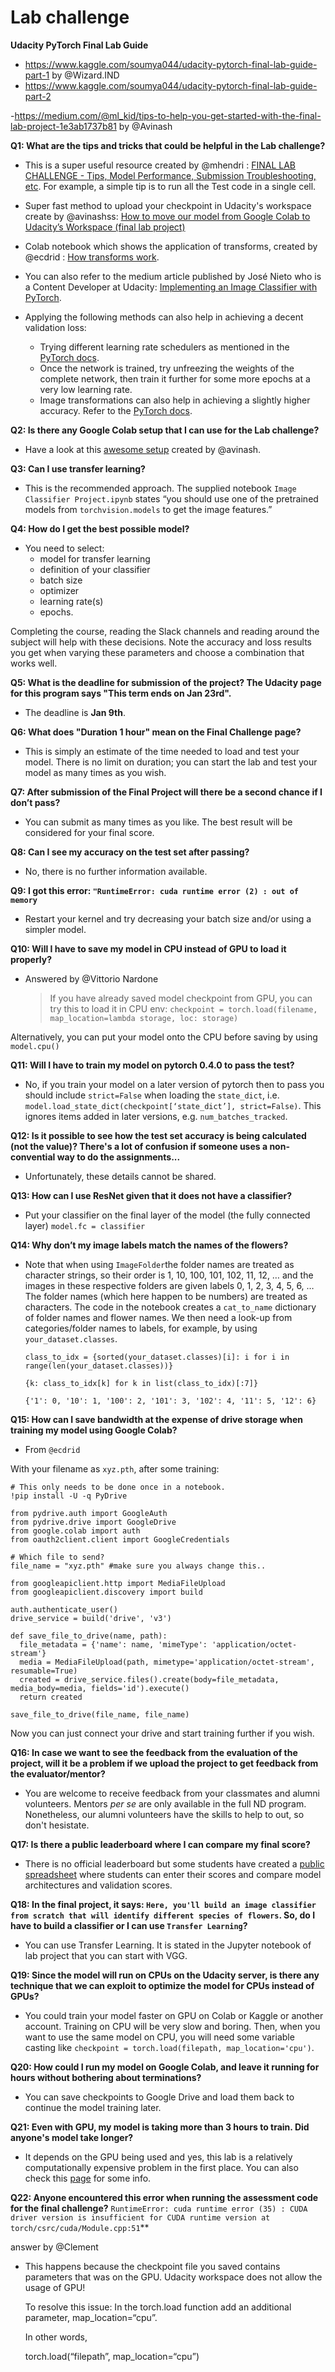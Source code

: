 # Lab challenge

**Udacity PyTorch Final Lab Guide**
- https://www.kaggle.com/soumya044/udacity-pytorch-final-lab-guide-part-1 by @Wizard.IND
- https://www.kaggle.com/soumya044/udacity-pytorch-final-lab-guide-part-2

-https://medium.com/@ml_kid/tips-to-help-you-get-started-with-the-final-lab-project-1e3ab1737b81 by @Avinash

**Q1: What are the tips and tricks that could be helpful in the Lab challenge?**
- This is a super useful resource created by @mhendri : [FINAL LAB CHALLENGE - Tips, Model Performance, Submission Troubleshooting, etc](https://docs.google.com/document/d/1-MCDPOejsn2hq9EoBzMpzGv9jEdtMWoIwjkAa1cVbSM/edit#heading=h.nj23sjpj5u97). For example, a simple tip is to run all the Test code in a single cell.

- Super fast method to upload your checkpoint in Udacity's workspace create by @avinashss: [How to move our model from Google Colab to Udacity’s Workspace (final lab project)](https://medium.com/@ml_kid/how-to-move-our-model-from-google-colab-to-udacitys-workspace-final-lab-project-88e1a0b7d6ab)

- Colab notebook which shows the application of transforms, created by @ecdrid : [How transforms work](https://colab.research.google.com/drive/1iDwVOoVBkuljUadRSCChs33iNtbrI6Wv). 

- You can also refer to the medium article published by José Nieto who is a Content Developer at Udacity: [Implementing an Image Classifier with PyTorch](https://medium.com/udacity/implementing-an-image-classifier-with-pytorch-part-1-cf5444b8e9c9). 

- Applying the following methods can also help in achieving a decent validation loss:
  
  - Trying different learning rate schedulers as mentioned in the [PyTorch docs](https://pytorch.org/docs/stable/optim.html#how-to-adjust-learning-rate).
  - Once the network is trained, try unfreezing the weights of the complete network, then train it further for some more epochs at a very
  low learning rate.
  - Image transformations can also help in achieving a slightly higher accuracy. Refer to the [PyTorch docs](https://pytorch.org/docs/stable/torchvision/transforms.html?highlight=transforms).
  
**Q2: Is there any Google Colab setup that I can use for the Lab challenge?**

- Have a look at this [awesome setup](https://colab.research.google.com/drive/1N7r7HJ4ImgZNLXsSiuwCadVVwsGjLmFy) created by @avinash.

**Q3: Can I use transfer learning?**
- This is the recommended approach. The supplied notebook `Image Classifier Project.ipynb` states “you should use one of the pretrained
models from `torchvision.models` to get the image features.”

**Q4: How do I get the best possible model?**
- You need to select:
  *  model for transfer learning
  *  definition of your classifier
  *  batch size
  *  optimizer
  *  learning rate(s)
  *  epochs.
  
Completing the course, reading the Slack channels and reading around the subject will help with these decisions. Note the accuracy and 
loss results you get when varying these parameters and choose a combination that works well.

**Q5: What is the deadline for submission of the project? The Udacity page for this program says "This term ends on Jan 23rd".**
- The deadline is **Jan 9th**.

**Q6: What does "Duration 1 hour" mean on the Final Challenge page?**
- This is simply an estimate of the time needed to load and test your model. There is no limit on duration; you can start the lab and test
your model as many times as you wish.

**Q7: After submission of the Final Project will there be a second chance if I don’t pass?**
- You can submit as many times as you like. The best result will be considered for your final score.

**Q8: Can I see my accuracy on the test set after passing?**
- No, there is no further information available.

**Q9: I got this error: `"RuntimeError: cuda runtime error (2) : out of memory`**
- Restart your kernel and try decreasing your batch size and/or using a simpler model.

**Q10: Will I have to save my model in CPU instead of GPU to load it properly?**
- Answered by @Vittorio Nardone

  >If you have already saved model checkpoint from GPU, you can try this to load it in CPU env: 
  `checkpoint = torch.load(filename, map_location=lambda storage, loc: storage)`
  
Alternatively, you can put your model onto the CPU before saving by using `model.cpu()`

**Q11: Will I have to train my model on pytorch 0.4.0 to pass the test?**
- No, if you train your model on a later version of pytorch then to pass you should include `strict=False` when loading the `state_dict`,
i.e. `model.load_state_dict(checkpoint[‘state_dict’], strict=False)`. This ignores items added in later versions, e.g. 
`num_batches_tracked`.

**Q12: Is it possible to see how the test set accuracy is being calculated (not the value)? There's a lot of confusion if someone uses a non-convential way to do the assignments...**
- Unfortunately, these details cannot be shared. 

**Q13: How can I use ResNet given that it does not have a classifier?**
- Put your classifier on the final layer of the model (the fully connected layer) `model.fc = classifier`

**Q14: Why don’t my image labels match the names of the flowers?**
- Note that when using `ImageFolder`the folder names are treated as character strings, so their order is 1, 10, 100, 101, 102, 11, 
12, … and the images in these respective folders are given labels 0, 1, 2, 3, 4, 5, 6, … The folder names (which here happen to be 
numbers) are treated as characters. The code in the notebook creates a `cat_to_name` dictionary of folder names and flower names. We 
then need a look-up from categories/folder names to labels, for example, by using `your_dataset.classes`.

  `class_to_idx = {sorted(your_dataset.classes)[i]: i for i in range(len(your_dataset.classes))}`

  `{k: class_to_idx[k] for k in list(class_to_idx)[:7]}`

  `{'1': 0, '10': 1, '100': 2, '101': 3, '102': 4, '11': 5, '12': 6}`


**Q15: How can I save bandwidth at the expense of drive storage when training my model using Google Colab?**

- From `@ecdrid`

With your filename as `xyz.pth`, after some training:

```# Install the PyDrive wrapper & import libraries.
# This only needs to be done once in a notebook.
!pip install -U -q PyDrive

from pydrive.auth import GoogleAuth
from pydrive.drive import GoogleDrive
from google.colab import auth
from oauth2client.client import GoogleCredentials

# Which file to send?
file_name = "xyz.pth" #make sure you always change this..

from googleapiclient.http import MediaFileUpload
from googleapiclient.discovery import build

auth.authenticate_user()
drive_service = build('drive', 'v3')

def save_file_to_drive(name, path):
  file_metadata = {'name': name, 'mimeType': 'application/octet-stream'}
  media = MediaFileUpload(path, mimetype='application/octet-stream', resumable=True)
  created = drive_service.files().create(body=file_metadata, media_body=media, fields='id').execute()
  return created

save_file_to_drive(file_name, file_name)
```
Now you can just connect your drive and start training further if you wish.

**Q16: In case we want to see the feedback from the evaluation of the project, will it be a problem if we upload the project to get feedback from the evaluator/mentor?**
- You are welcome to receive feedback from your classmates and alumni volunteers. Mentors _per se_ are only available in the full ND program. Nonetheless, our alumni volunteers have the skills to help to out, so don't hesistate.

**Q17: Is there a public leaderboard where I can compare my final score?**
- There is no official leaderboard but some students have created a [public spreadsheet](https://docs.google.com/spreadsheets/d/1eVqdzQtS4xJDO-nZB8E3PvhpSgYML5dR7Mdh5CCtt-E/edit?usp=sharing) where students can enter their scores and compare model architectures and validation scores.  

**Q18: In the final project, it says: `Here, you'll build an image classifier from scratch that will identify different species of flowers`. So, do I have to build a classifier or I can use `Transfer Learning`?**
- You can use Transfer Learning. It is stated in the Jupyter notebook of lab project that you can start with VGG.

**Q19: Since the model will run on CPUs on the Udacity server, is there any technique that we can exploit to optimize the model for CPUs instead of GPUs?**
- You could train your model faster on GPU on Colab or Kaggle or another account. Training on CPU will be very slow and boring. Then, when you want to use the same model on CPU, you will need some variable casting like `checkpoint = torch.load(filepath, map_location='cpu')`.

**Q20: How could I run my model on Google Colab, and leave it running for hours without bothering about terminations?**
- You can save checkpoints to Google Drive and load them back to continue the model training later. 

**Q21: Even with GPU, my model is taking more than 3 hours to train. Did anyone's model take longer?**
- It depends on the GPU being used and yes, this lab is a relatively computationally expensive problem in the first place. You can also check this [page](https://datascience.stackexchange.com/questions/26209/why-is-training-take-so-long-on-my-gpu) for some info.


**Q22:  Anyone encountered this error when running the assessment code for the final challenge?**
```RuntimeError: cuda runtime error (35) : CUDA driver version is insufficient for CUDA runtime version at torch/csrc/cuda/Module.cpp:51```**

answer by @Clement
- This happens because the checkpoint file you saved contains parameters that was on the GPU. Udacity workspace does not allow the usage of GPU!

  To resolve this issue: In the torch.load function add an additional parameter, map_location=“cpu”.

  In other words,

  torch.load(“filepath”, map_location=“cpu”) 



